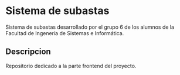 
# Sistema de subastas

Sistema de subastas desarrollado por el grupo 6 de los alumnos de la Facultad de Ingenería de Sistemas e Informática.

## Descripcion 

Repositorio dedicado a la parte frontend del proyecto.

